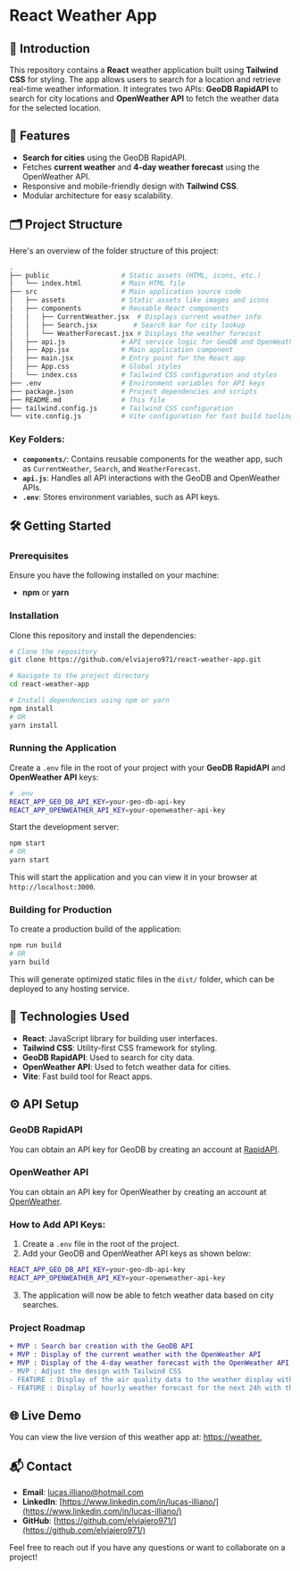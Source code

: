 
# React Weather App

## 🚀 Introduction

This repository contains a **React** weather application built using **Tailwind CSS** for styling. The app allows users to search for a location and retrieve real-time weather information. It integrates two APIs: **GeoDB RapidAPI** to search for city locations and **OpenWeather API** to fetch the weather data for the selected location.

## 🎯 Features
- **Search for cities** using the GeoDB RapidAPI.
- Fetches **current weather** and **4-day weather forecast** using the OpenWeather API.
- Responsive and mobile-friendly design with **Tailwind CSS**.
- Modular architecture for easy scalability.

## 🗂️ Project Structure

Here's an overview of the folder structure of this project:

```bash
.
├── public                  # Static assets (HTML, icons, etc.)
│   └── index.html          # Main HTML file
├── src                     # Main application source code
│   ├── assets              # Static assets like images and icons
│   ├── components          # Reusable React components
│   │   ├── CurrentWeather.jsx  # Displays current weather info
│   │   ├── Search.jsx         # Search bar for city lookup
│   │   └── WeatherForecast.jsx # Displays the weather forecast
│   ├── api.js              # API service logic for GeoDB and OpenWeather
│   ├── App.jsx             # Main application component
│   ├── main.jsx            # Entry point for the React app
│   ├── App.css             # Global styles
│   └── index.css           # Tailwind CSS configuration and styles
├── .env                    # Environment variables for API keys
├── package.json            # Project dependencies and scripts
├── README.md               # This file
├── tailwind.config.js      # Tailwind CSS configuration
└── vite.config.js          # Vite configuration for fast build tooling
```

### Key Folders:
- **`components/`**: Contains reusable components for the weather app, such as `CurrentWeather`, `Search`, and `WeatherForecast`.
- **`api.js`**: Handles all API interactions with the GeoDB and OpenWeather APIs.
- **`.env`**: Stores environment variables, such as API keys.

## 🛠️ Getting Started

### Prerequisites

Ensure you have the following installed on your machine:
- **npm** or **yarn**

### Installation

Clone this repository and install the dependencies:

```bash
# Clone the repository
git clone https://github.com/elviajero971/react-weather-app.git

# Navigate to the project directory
cd react-weather-app

# Install dependencies using npm or yarn
npm install
# OR
yarn install
```

### Running the Application

Create a `.env` file in the root of your project with your **GeoDB RapidAPI** and **OpenWeather API** keys:

```bash
# .env
REACT_APP_GEO_DB_API_KEY=your-geo-db-api-key
REACT_APP_OPENWEATHER_API_KEY=your-openweather-api-key
```

Start the development server:

```bash
npm start
# OR
yarn start
```

This will start the application and you can view it in your browser at `http://localhost:3000`.

### Building for Production

To create a production build of the application:

```bash
npm run build
# OR
yarn build
```

This will generate optimized static files in the `dist/` folder, which can be deployed to any hosting service.

## 🧩 Technologies Used

- **React**: JavaScript library for building user interfaces.
- **Tailwind CSS**: Utility-first CSS framework for styling.
- **GeoDB RapidAPI**: Used to search for city data.
- **OpenWeather API**: Used to fetch weather data for cities.
- **Vite**: Fast build tool for React apps.

## ⚙️ API Setup

### GeoDB RapidAPI
You can obtain an API key for GeoDB by creating an account at [RapidAPI](https://rapidapi.com/wirefreethought/api/geodb-cities).

### OpenWeather API
You can obtain an API key for OpenWeather by creating an account at [OpenWeather](https://home.openweathermap.org/users/sign_up).

### How to Add API Keys:
1. Create a `.env` file in the root of the project.
2. Add your GeoDB and OpenWeather API keys as shown below:
```bash
REACT_APP_GEO_DB_API_KEY=your-geo-db-api-key
REACT_APP_OPENWEATHER_API_KEY=your-openweather-api-key
```

3. The application will now be able to fetch weather data based on city searches.

### Project Roadmap

```diff
+ MVP : Search bar creation with the GeoDB API
+ MVP : Display of the current weather with the OpenWeather API
+ MVP : Display of the 4-day weather forecast with the OpenWeather API
- MVP : Adjust the design with Tailwind CSS
- FEATURE : Display of the air quality data to the weather display with the OpenWeather API
- FEATURE : Display of hourly weather forecast for the next 24h with the OpenWeather API
```

## 🌐 Live Demo

You can view the live version of this weather app at: [https://weather.](https://your-demo-link.com)

## 📬 Contact

- **Email**: [lucas.illiano@hotmail.com](mailto:lucas.illiano@hotmail.com)
- **LinkedIn**: [https://www.linkedin.com/in/lucas-illiano/](https://www.linkedin.com/in/lucas-illiano/)
- **GitHub**: [https://github.com/elviajero971/](https://github.com/elviajero971/)

Feel free to reach out if you have any questions or want to collaborate on a project!
